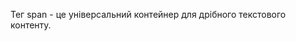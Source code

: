 <p>
  Тег <span class="accent">span</span> - це універсальний контейнер для дрібного
  текстового контенту.
</p>
